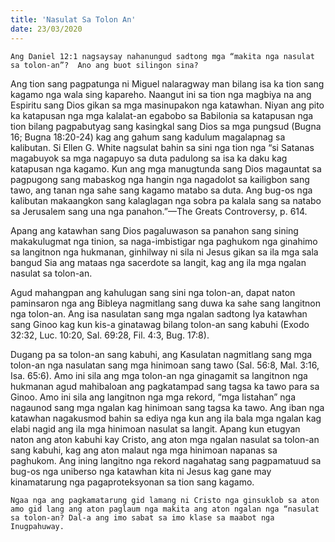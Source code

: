 ```yaml
---
title: 'Nasulat Sa Tolon An'
date: 23/03/2020
---
```


`Ang Daniel 12:1 nagsaysay nahanungud sadtong mga “makita nga nasulat sa tolon-an”?  Ano ang buot silingon sina?`

Ang tion sang pagpatunga ni Miguel nalaragway man bilang isa ka tion sang kagamo nga wala sing kapareho.  Naangut ini sa tion nga magbiya na ang Espiritu sang Dios gikan sa mga masinupakon nga katawhan.  Niyan ang pito ka katapusan nga mga kalalat-an egabobo sa Babilonia sa katapusan nga tion bilang pagpabutyag sang kasingkal sang Dios sa mga pungsud (Bugna 16; Bugna 18:20-24) kag ang gahum sang kadulum magalapnag sa kalibutan.  Si Ellen G. White nagsulat bahin sa sini nga tion nga “si Satanas magabuyok sa mga nagapuyo sa duta padulong sa isa ka daku kag katapusan nga kagamo.  Kun ang mga manugtunda sang Dios magauntat sa pagpugong sang mabaskog nga hangin nga nagadolot sa kailigbon sang tawo, ang tanan nga sahe sang kagamo matabo sa duta.  Ang bug-os nga kalibutan makaangkon sang kalaglagan nga sobra pa kalala sang sa natabo sa Jerusalem sang una nga panahon.”—The Greats Controversy, p. 614.

Apang ang katawhan sang Dios pagaluwason sa panahon sang sining makakulugmat nga tinion, sa naga-imbistigar nga paghukom nga ginahimo sa langitnon nga hukmanan, ginhilway ni sila ni Jesus gikan sa ila mga sala bangud Sia ang mataas nga sacerdote sa langit, kag ang ila mga ngalan nasulat sa tolon-an.

Agud mahangpan ang kahulugan sang sini nga tolon-an, dapat naton paminsaron nga ang Bibleya nagmitlang sang duwa ka sahe sang langitnon nga tolon-an.  Ang isa nasulatan sang mga ngalan sadtong Iya katawhan sang Ginoo kag kun kis-a ginatawag bilang tolon-an sang kabuhi (Exodo 32:32,  Luc. 10:20, Sal. 69:28, Fil. 4:3, Bug. 17:8).

Dugang pa sa tolon-an sang kabuhi, ang Kasulatan nagmitlang sang mga tolon-an nga nasulatan sang mga hinimoan sang tawo (Sal. 56:8, Mal. 3:16, Isa. 65:6).  Amo ini sila ang mga tolon-an nga ginagamit sa langitnon nga hukmanan agud mahibaloan ang pagkatampad sang tagsa ka tawo para sa Ginoo.  Amo ini sila ang langitnon nga mga rekord, “mga listahan” nga nagaunod sang mga ngalan kag hinimoan sang tagsa ka tawo.  Ang iban nga katawhan nagakusmod bahin sa ediya nga kun ang ila bala mga ngalan kag elabi nagid ang ila mga hinimoan nasulat sa langit.  Apang kun etugyan naton ang aton kabuhi kay Cristo, ang aton mga ngalan nasulat sa tolon-an sang kabuhi, kag ang aton malaut nga mga hinimoan napanas sa paghukom.  Ang ining langitno nga rekord nagahatag sang pagpamatuud sa bug-os nga uniberso nga katawhan kita ni Jesus kag gane may kinamatarung nga pagaproteksyonan sa tion sang kagamo.

`Ngaa nga ang pagkamatarung gid lamang ni Cristo nga ginsuklob sa aton amo gid lang ang aton paglaum nga makita ang aton ngalan nga “nasulat sa tolon-an? Dal-a ang imo sabat sa imo klase sa maabot nga Inugpahuway.`